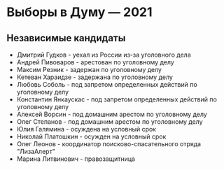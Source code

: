 # Выборы в Думу — 2021

## Независимые кандидаты

* Дмитрий Гудков - уехал из России из-за уголовного дела
* Андрей Пивоваров - арестован по уголовному делу
* Максим Резник - задержан по уголовному делу
* Кетеван Хараидзе  - задержана по уголовному делу
* Любовь Соболь - под запретом определенных действий по уголовному делу
* Константин Янкаускас - под запретом определенных действий по уголовному делу
* Алексей Ворсин - под домашним арестом по уголовному делу
* Олег Степанов - под домашним арестом по уголовному делу
* Юлия Галямина - осуждена на условный срок
* Николай Платошкин - осужден на условный срок
* Олег Леонов - координатор поисково-спасательного отряда "ЛизаАлерт"
* Марина Литвинович - правозащитница
